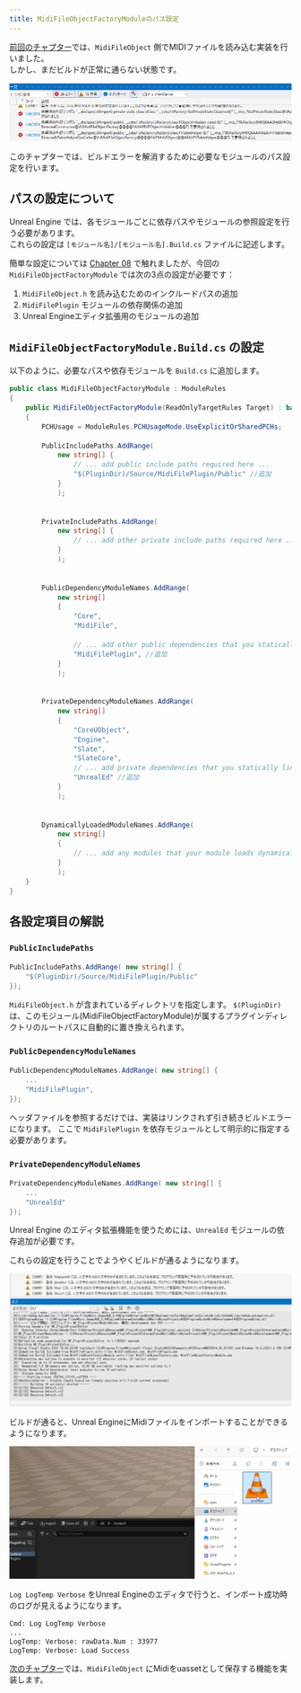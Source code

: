 ```yaml
---
title: MidiFileObjectFactoryModuleのパス設定
---
```


[前回のチャプター](./13)では、`MidiFileObject` 側でMIDIファイルを読み込む実装を行いました。  
しかし、まだビルドが正常に通らない状態です。

![正常に書いてもビルドに失敗する](/images/books/ue_midi_file_plugin/14/01.png)

このチャプターでは、ビルドエラーを解消するために必要なモジュールのパス設定を行います。

## パスの設定について

Unreal Engine では、各モジュールごとに依存パスやモジュールの参照設定を行う必要があります。  
これらの設定は `[モジュール名]/[モジュール名].Build.cs` ファイルに記述します。

簡単な設定については [Chapter 08](./08) で触れましたが、今回の `MidiFileObjectFactoryModule` では次の3点の設定が必要です：

1. `MidiFileObject.h` を読み込むためのインクルードパスの追加  
2. `MidiFilePlugin` モジュールの依存関係の追加
3. Unreal Engineエディタ拡張用のモジュールの追加


## `MidiFileObjectFactoryModule.Build.cs` の設定

以下のように、必要なパスや依存モジュールを `Build.cs` に追加します。

```cs
public class MidiFileObjectFactoryModule : ModuleRules
{
	public MidiFileObjectFactoryModule(ReadOnlyTargetRules Target) : base(Target)
	{
		PCHUsage = ModuleRules.PCHUsageMode.UseExplicitOrSharedPCHs;
		
		PublicIncludePaths.AddRange(
			new string[] {
				// ... add public include paths required here ...
				"$(PluginDir)/Source/MidiFilePlugin/Public" //追加
			}
			);
				
		
		PrivateIncludePaths.AddRange(
			new string[] {
				// ... add other private include paths required here ...
			}
			);
			
		
		PublicDependencyModuleNames.AddRange(
			new string[]
			{
				"Core",
				"MidiFile",

				// ... add other public dependencies that you statically link with here ...
				"MidiFilePlugin", //追加
			}
			);
			
		
		PrivateDependencyModuleNames.AddRange(
			new string[]
			{
				"CoreUObject",
				"Engine",
				"Slate",
				"SlateCore",
				// ... add private dependencies that you statically link with here ...	
				"UnrealEd" //追加
			}
			);
		
		
		DynamicallyLoadedModuleNames.AddRange(
			new string[]
			{
				// ... add any modules that your module loads dynamically here ...
			}
			);
	}
}
```

## 各設定項目の解説

### `PublicIncludePaths`

```cs
PublicIncludePaths.AddRange( new string[] {
	"$(PluginDir)/Source/MidiFilePlugin/Public"
});
```

`MidiFileObject.h` が含まれているディレクトリを指定します。
`$(PluginDir)` は、このモジュール(MidiFileObjectFactoryModule)が属するプラグインディレクトリのルートパスに自動的に置き換えられます。

### `PublicDependencyModuleNames`

```cs
PublicDependencyModuleNames.AddRange( new string[] {
    ...
	"MidiFilePlugin",
});
```

ヘッダファイルを参照するだけでは、実装はリンクされず引き続きビルドエラーになります。
ここで `MidiFilePlugin` を依存モジュールとして明示的に指定する必要があります。

### `PrivateDependencyModuleNames`

```cs
PrivateDependencyModuleNames.AddRange( new string[] {
    ...
	"UnrealEd"
});

```
Unreal Engine のエディタ拡張機能を使うためには、`UnrealEd` モジュールの依存追加が必要です。

これらの設定を行うことでようやくビルドが通るようになります。

![ビルドが成功 in Visual Studio](/images/books/ue_midi_file_plugin/14/02.gif)

ビルドが通ると、Unreal EngineにMidiファイルをインポートすることができるようになります。

![Midiファイルのインポート](/images/books/ue_midi_file_plugin/14/03.gif)

`Log LogTemp Verbose` をUnreal Engineのエディタで行うと、インポート成功時のログが見えるようになります。

```
Cmd: Log LogTemp Verbose
...
LogTemp: Verbose: rawData.Num : 33977
LogTemp: Verbose: Load Success
```

[次のチャプター](./15)では、`MidiFileObject` にMidiをuassetとして保存する機能を実装します。
